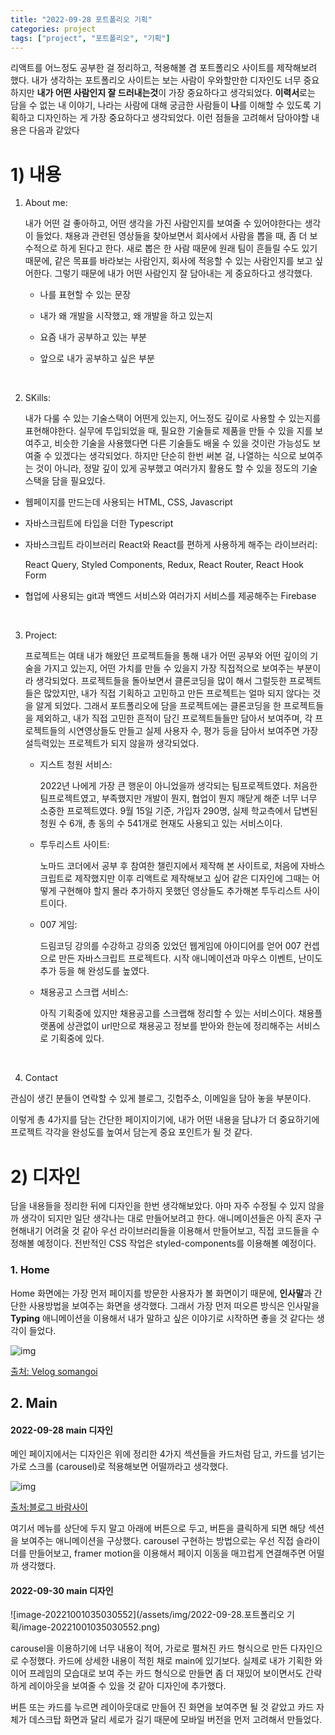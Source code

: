 ```yaml
---
title: "2022-09-28 포트폴리오 기획"
categories: project
tags: ["project", "포트폴리오", "기획"]
---
```


리액트를 어느정도 공부한 걸 정리하고, 적용해볼 겸 포트폴리오 사이트를 제작해보려 했다. 내가 생각하는 포트폴리오 사이트는 보는 사람이 우와할만한 디자인도 너무 중요하지만 <b>내가 어떤 사람인지 잘 드러내는것</b>이 가장 중요하다고 생각되었다. <b>이력서</b>로는 담을 수 없는 내 이야기, 나라는 사람에 대해 궁금한 사람들이 **나**를 이해할 수 있도록 기획하고 디자인하는 게 가장 중요하다고 생각되었다. 이런 점들을 고려해서 담아야할 내용은 다음과 같았다

# 1) 내용

1. About me:

   내가 어떤 걸 좋아하고, 어떤 생각을 가진 사람인지를 보여줄 수 있어야한다는 생각이 들었다. 채용과 관련된 영상들을 찾아보면서 회사에서 사람을 뽑을 때, 좀 더 보수적으로 하게 된다고 한다. 새로 뽑은 한 사람 때문에 원래 팀이 흔들릴 수도 있기 때문에, 같은 목표를 바라보는 사람인지, 회사에 적응할 수 있는 사람인지를 보고 싶어한다. 그렇기 때문에 내가 어떤 사람인지 잘 담아내는 게 중요하다고 생각했다.

   - 나를 표현할 수 있는 문장

   - 내가 왜 개발을 시작했고, 왜 개발을 하고 있는지

   - 요즘 내가 공부하고 있는 부분

   - 앞으로 내가 공부하고 싶은 부분

     <br>

2. SKills:

   내가 다룰 수 있는 기술스택이 어떤게 있는지, 어느정도 깊이로 사용할 수 있는지를 표현해야한다. 실무에 투입되었을 때, 필요한 기술들로 제품을 만들 수 있을 지를 보여주고, 비슷한 기술을 사용했다면 다른 기술들도 배울 수 있을 것이란 가능성도 보여줄 수 있겠다는 생각되었다. 하지만 단순히 한번 써본 걸, 나열하는 식으로 보여주는 것이 아니라, 정말 깊이 있게 공부했고 여러가지 활용도 할 수 있을 정도의 기술 스택을 담을 필요있다.

- 웹페이지를 만드는데 사용되는 HTML, CSS, Javascript

- 자바스크립트에 타입을 더한 Typescript

- 자바스크립트 라이브러리 React와 React를 편하게 사용하게 해주는 라이브러리:

  React Query, Styled Components, Redux, React Router, React Hook Form

- 협업에 사용되는 git과 백엔드 서비스와 여러가지 서비스를 제공해주는 Firebase

  <br>

3. Project:

   프로젝트는 여태 내가 해왔던 프로젝트들을 통해 내가 어떤 공부와 어떤 깊이의 기술을 가지고 있는지, 어떤 가치를 만들 수 있을지 가장 직접적으로 보여주는 부분이라 생각되었다. 프로젝트들을 돌아보면서 클론코딩을 많이 해서 그럴듯한 프로젝트들은 많았지만, 내가 직접 기획하고 고민하고 만든 프로젝트는 얼마 되지 않다는 것을 알게 되었다. 그래서 포트폴리오에 담을 프로젝트에는 클론코딩을 한 프로젝트들을 제외하고, 내가 직접 고민한 흔적이 담긴 프로젝트들들만 담아서 보여주며, 각 프로젝트들의 시연영상들도 만들고 실제 사용자 수, 평가 등을 담아서 보여주면 가장 설득력있는 프로젝트가 되지 않을까 생각되었다.

   - 지스트 청원 서비스:

     2022년 나에게 가장 큰 행운이 아니었을까 생각되는 팀프로젝트였다. 처음한 팀프로젝트였고, 부족했지만 개발이 뭔지, 협업이 뭔지 깨닫게 해준 너무 너무 소중한 프로젝트였다. 9월 15일 기준, 가입자 290명, 실제 학교측에서 답변된 청원 수 6개, 총 동의 수 541개로 현재도 사용되고 있는 서비스이다.

   - 투두리스트 사이트:

     노마드 코더에서 공부 후 참여한 챌린지에서 제작해 본 사이트로, 처음에 자바스크립트로 제작했지만 이후 리액트로 제작해보고 싶어 같은 디자인에 그때는 어떻게 구현해야 할지 몰라 추가하지 못했던 영상들도 추가해본 투두리스트 사이트이다.

   - 007 게임:

     드림코딩 강의를 수강하고 강의중 있었던 웹게임에 아이디어를 얻어 007 컨셉으로 만든 자바스크립트 프로젝트다. 시작 애니메이션과 마우스 이벤트, 난이도 추가 등을 해 완성도를 높였다.

   - 채용공고 스크랩 서비스:

     아직 기획중에 있지만 채용공고를 스크랩해 정리할 수 있는 서비스이다. 채용플랫폼에 상관없이 url만으로 채용공고 정보를 받아와 한눈에 정리해주는 서비스로 기획중에 있다.

     <br>

4. Contact

관심이 생긴 분들이 연락할 수 있게 블로그, 깃헙주소, 이메일을 담아 놓을 부분이다.

이렇게 총 4가지를 담는 간단한 페이지이기에, 내가 어떤 내용을 담냐가 더 중요하기에 프로젝트 각각을 완성도를 높여서 담는게 중요 포인트가 될 것 같다.

# 2) 디자인



담을 내용들을 정리한 뒤에 디자인을 한번 생각해보았다. 아마 자주 수정될 수 있지 않을까 생각이 되지만 일단 생각나는 대로 만들어보려고 한다. 애니메이션들은 아직 혼자 구현해내기 어려울 것 같아 우선 라이브러리들을 이용해서 만들어보고, 직접 코드들을 수정해볼 예정이다. 전반적인 CSS 작업은 styled-components를 이용해볼 예정이다.



### 1. Home

Home 화면에는 가장 먼저 페이지를 방문한 사용자가 볼 화면이기 때문에, **인사말**과 간단한 사용방법을 보여주는 화면을 생각했다. 그래서 가장 먼저 떠오른 방식은 인사말을 **Typing** 애니메이션을 이용해서 내가 말하고 싶은 이야기로 시작하면 좋을 것 같다는 생각이 들었다.



![img](https://velog.velcdn.com/images%2Fsomangoi%2Fpost%2Fa6205ef6-ab68-45a6-829a-66c48a609c48%2Fscreen-recording.gif)

[출처: Velog somangoi](https://velog.io/@somangoi/%EC%9E%90%EA%B8%B0%EC%86%8C%EA%B0%9C-%ED%8E%98%EC%9D%B4%EC%A7%80-%EB%A7%8C%EB%93%A4%EA%B8%B06-%EC%9E%90%EB%B0%94%EC%8A%A4%ED%81%AC%EB%A6%BD%ED%8A%B8-%ED%83%80%EC%9D%B4%ED%95%91-%ED%9A%A8%EA%B3%BC)



## 2. Main

#### 2022-09-28 main 디자인

메인 페이지에서는 디자인은 위에 정리한 4가지 섹션들을 카드처럼 담고, 카드를 넘기는 가로 스크롤 (carousel)로 적용해보면 어떨까라고 생각했다.

![img](https://t1.daumcdn.net/cfile/tistory/26549F505947779F0B)

[출처:블로그 바람사이](https://2pie.tistory.com/m/entry/React-Carousel-%EC%BA%90%EB%9F%AC%EC%85%80?category=707866)



여기서 메뉴를 상단에 두지 말고 아래에 버튼으로 두고, 버튼을 클릭하게 되면 해당 섹션을 보여주는 애니메이션을 구상했다. carousel 구현하는 방법으로는 우선 직접 슬라이더를 만들어보고, framer motion을 이용해서 페이지 이동을 매끄럽게 연결해주면 어떨까 생각했다.



#### 2022-09-30 main 디자인

![image-20221001035030552](/assets/img/2022-09-28.포트폴리오 기획/image-20221001035030552.png)

 

 carousel을 이용하기에 너무 내용이 적어, 가로로 펼쳐진 카드 형식으로 만든 다자인으로 수정했다. 카드에 상세한 내용이 적힌 채로 main에 있기보다. 실제로 내가 기획한 와이어 프레임의 모습대로 보여 주는 카드 형식으로 만들면 좀 더 재밌어 보이면서도 간략하게 레이아웃을 보여줄 수 있을 것 같아 디자인에 추가했다.

 버튼 또는 카드를 누르면 레이아웃대로 만들어 진 화면을 보여주면 될 것 같았고 카드 자체가 데스크탑 화면과 달리 세로가 길기 때문에 모바일 버전을 먼저 고려해서 만들었다.









